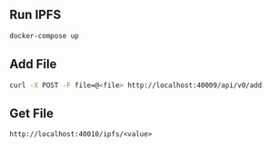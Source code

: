 ## Run IPFS
```sh
docker-compose up
```

## Add File
```sh
curl -X POST -F file=@<file> http://localhost:40009/api/v0/add
```

## Get File
```
http://localhost:40010/ipfs/<value>
```
